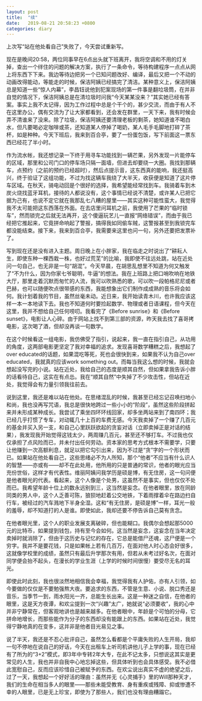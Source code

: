 ```yaml
---
layout: post
title:  "续"
date:   2019-08-21 20:58:23 +0800
categories: diary
---
```


上次写“站在他处看自己”失败了，今天尝试重新写。

现在是晚间20:58，两位同事早在6点出头就下班离开，我将空调和不用的灯关掉，查出一个绊住的问题的解决方案，执行了一条命令，等待构建程序一点点从网上将东西下下来。我边等待边把另一个已知问题改好、编译，最后又把一个不动的动画改得能动，等能走的时候，保洁阿姨已经搞完了清洁。某种意义上，保洁阿姨总是知道一些“惊人内幕”，李昌钰说他到犯案现场的第一件事是翻垃圾筒，在并非自觉的情况下，保洁阿姨总是在清垃圾时问我“今天某某没来？”其实她已经有答案。事实上我不太记得，因为工作过程中总是个干个的，甚少交流，而由于有人不在这里办公，偶有交流为了让大家都看到，还会发在群里，一天下来，我有时候会弄不清谁来了没来。除了垃圾，保洁阿姨还要清理老板的剩茶，她知道谁不喝白水，但凡要喝必定咖啡或茶，还知道某人停掉了喝奶，某人毛手毛脚地打碎了茶杯，如是种种。今天下班后，我来到百合亭，要了一份蛋包饭，写下前面这一票东西已经花了半小时。

作为流水帐，我还想记录一下终于用寻车功能找到一辆芒果，另外发现一片能停车的区域，那里和公司门口的停车场只隔一面墙，但进去却要绕一大圈。我找到那辆车，点预约（之前的预约已经超时），然后点提示音，这东西真的能响，我还挺高兴，终于验证了这组功能，不过为找这辆车我绕了大半天，收获便是知道了这片停车区域。在秋天，骑电动回是个很好的选择，我希望能经常找到车。我骑着车到木炭火烧找蓝牙耳机，接待的人都说没有，这个事情已经说不清楚，或许某人已把它据为己有，也说不定它就在我那乱七八糟的屋里——其实这种可能性蛮大，我觉得我不太可能把这东西落在外面。在去店里问耳机之前，我使用了芒果的“临时锁车”，然而锁完之后就无法再开，这个傻逼玩艺儿一直报“网络错误”，而由于我已经把它推起来，它竟拼命响起了警报，搞得我如同偷车贼，这警报甚至到我锁完车都没能结束。接下来，我来到百合亭，我需要来这里也问一句，另外还要把发票补了。

写到现在还是没有进入主题。周日晚上在小胖家，我在临走之时说出了“耕耘人生，即使东种一棵西栽一株，也好过荒芜”的比喻，我即使不往远处跳，站在近处问一句自己，也无非是一句“胡混”。今天早晨，在胡思乱想里不知道为何又触发了“不为什么，因为你家七爷聪明，牛逼”的想法。我在上班路上把口哨吹响在地铁大厅，那里走着沉默而匆忙的人流，我可以吹熟悉的歌，可以吹一段帕格尼尼或者巴赫，也可以随便吹点很带感的东西，我能想象出它们制作成成熟的音乐将会如何。我计划着我的节目，虽然丝毫未动。近日来，我开始读青木川，也许我应该这样一本一本地读下去。我也不知道何时要捡起数学、物理或者日语课程，但今天在这里，我并不想给自己任何唠叨。我看完了《Before sunrise》和《Before sunset》，电影让人心碎。由于网站上找不到第三部的资源，昨天我去找了喜哥拷电影，这次喝了酒，但却没再谈一句数学。

在这个时候看这一组电影，我仿佛受了指引，说起来，我一直在指引自己，从功用的角度，这两部电影更坚定了我对幸福的追求。发现喜哥数学糟糕之后，我想起了over educated的话题，如果混吃等死，死也会很快到来，如果我不认为自己over educated，我就真的应该work something out。而每当我这么想的时候，我就会想起没写完的小说。站在近处，我给自己的态度是顺其自然，但如果拿我告诉小胖的话看待自己，这实在有点怂。我在“顺其自然”中失掉了不少攻击性，但站在近处，我觉得会有力量引领我往前去。

说到这里，我还是难以站在他处。在思绪混乱的时候，我甚至已经忘记召唤扫地小和尚，我也没再写咒语，我总是很快地跨过一些小小的“阶段”，虽然这些阶段拼起来并未形成某种成长。我尝试了乘坐四环环线回家，却多坐两站来到了南四环；我已经几乎打惯了专车，对动辄几十上百的车费无感。今天我卖掉了一个赚了几百元的基金并买入另一支，和自己心里跃跃欲起的贪妄对话（立即卖掉正是对话的结果），我发现我开始觉得这钱太少，两周赚几百元，甚至还不够打车。不过我也仅仅承担了点风险而已，并未付出任何劳动。资本家的思考方式根本不需要学，只要让他赚到一次高额利息，就足以把它勾引出来，因为不过是“贪”字的一个形状而已。如果站在他处看自己，这些思绪必不为人所知，那个“他者”不应当有什么识人的智慧——亦或有——却不在此处用，他所用的只是普通的常识，他者的眼光应当充份世俗，这样才有代表性。维丽阿姨问我学历是硕是博，有无住房，这一句问便是他者眼光的代表。看起来，这个人像是个处男，这虽然不是事实，但也仅仅不处而已。我希望年龄十位上的数永远别到三，这当然是妄念。在他者眼里，放在同龄同类的男人中，这个人乏善可陈，狼狈地赶着公交地铁，下着雨撑着伞在路边扫自行车，被经过的汽车溅地下半身全湿。这和“有无住房，是硕是博”一样，耳光一般的羞辱，却不知道打的人是谁。即使如此，我却还要不停告诉自己莫有贪念。

在他者眼光里，这个人的职业发展支离破碎，但也能糊口。我偶尔会想起那5000元的比特币，如果提到钱包，持有至今会如何。这当然是妄念，这妄念在当年决定卖掉时就消除了，但由于这历史与记忆的存在，它总是能借尸还魂，这尸便是一个穷字。我并不是要花钱，只是如果帐上若有几百万，在面对他人时心态会好很多，这就像学校里的成绩，虽然只有最后升学那次有用，但若从未考过好名次，在面对同学便会抬不起头，在漫长的学业生涯（上学的时候时间很慢）要受尽无名的耳光。

即使此时此刻，我也很淡然地相信我会幸福，我觉得我有人护佑，亦有人引领，如今要做的仅仅是不要勉强熬大夜。要追求的东西，不管是生意、小说、脱口秀还是音乐，当季节一到，雨水阳光一齐，总能生长出来。这是一种迷之自信，在他者的眼里，这是天方夜谭，和欢尘提到一次“兴趣”太广，她就说“必须要收”，我的心中并非宁静常在，但客观地讲也是越来越多。在他者眼中，年龄是个可怕的分母，它拼命地增长，而那些能作为分子的东西却没有能跟上的东西。如果站在近处，我觉得宁静地真的在变多，这并非是他者目光易见之事。

说了半天，我还是不忍心批评自己，虽然怎么看都是个平庸失败的人生开局，我却一句不停地在说自己的好话，今天在出租车上听司机讲他儿子上学的事，现在已经有了所为的“3+2”模式，即3年中专转2年大专，在此不记太多，只想说这其实是更常见的人生，我也并非自我中心地忘掉这些，但具体听到也会具体感受。我不必借此宽慰自己，反而应该珍惜自己被赋予的东西。在欢尘说出真实不虚的绝望之后，过了一天，我想起一个好好活的理由：虽然并无《心灵捕手》里的Will那种天才，我们的生命在相当多人的眼里——那些未能受教育、身有重疾或残障、抑或惨遭不幸的人眼里，已是无上珍宝，即使为了那些人，我们也没有理由糟蹋它。
